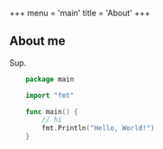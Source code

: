 +++
menu = 'main'
title = 'About'
+++

## About me

Sup.

```go {linenos=table,hl_lines=[8,"15-17"],linenostart=1}
    package main

    import "fmt"

    func main() {
        // hi
        fmt.Println("Hello, World!")
    }
```